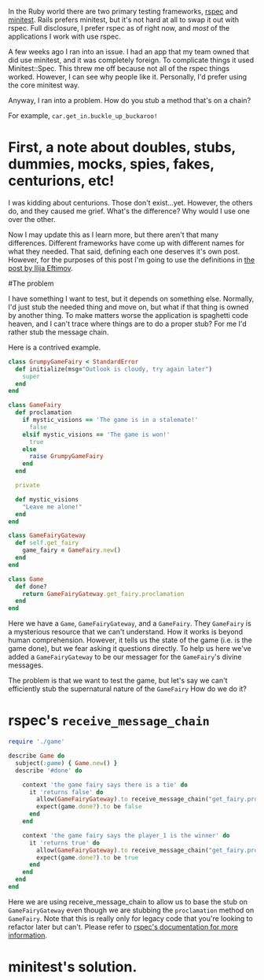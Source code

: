 In the Ruby world there are two primary testing frameworks, [rspec](https://relishapp.com/rspec) and [minitest](http://docs.seattlerb.org/minitest/). Rails prefers minitest, but it's not hard at all to swap it out with rspec. Full disclosure, I prefer rspec as of right now, and _most_ of the applications I work with use rspec.

A few weeks ago I ran into an issue. I had an app that my team owned that did use minitest, and it was completely foreign. To complicate things it used Minitest::Spec. This threw me off because not all of the rspec things worked. However, I can see why people like it. Personally, I'd prefer using the core minitest way.

Anyway, I ran into a problem. How do you stub a method that's on a chain?

For example, `car.get_in.buckle_up_buckaroo!`

# First, a note about doubles, stubs, dummies, mocks, spies, fakes, centurions, etc!

I was kidding about centurions. Those don't exist...yet. However, the others do, and they caused me grief. What's the difference? Why would I use one over the other.

Now I may update this as I learn more, but there aren't that many differences. Different frameworks have come up with different names for what they needed. That said, defining each one deserves it's own post. However, for the purposes of this post I'm going to use the definitions in [the post by Ilija Eftimov](https://ieftimov.com/post/test-doubles-theory-minitest-rspec/).

#The problem

I have something I want to test, but it depends on something else. Normally, I'd just stub the needed thing and move on, but what if that thing is owned by another thing. To make matters worse the application is spaghetti code heaven, and I can't trace where things are to do a proper stub? For me I'd rather stub the message chain.

Here is a contrived example.

```ruby
class GrumpyGameFairy < StandardError
  def initialize(msg="Outlook is cloudy, try again later")
    super
  end
end

class GameFairy
  def proclamation
    if mystic_visions == 'The game is in a stalemate!'
      false
    elsif mystic_visions == 'The game is won!'
      true
    else
      raise GrumpyGameFairy
    end
  end

  private

  def mystic_visions
    "Leave me alone!"
  end
end

class GameFairyGateway
  def self.get_fairy
    game_fairy = GameFairy.new()
  end
end

class Game
  def done?
    return GameFairyGateway.get_fairy.proclamation
  end
end
```

Here we have a `Game`, `GameFairyGateway`, and a `GameFairy`. They `GameFairy` is a mysterious resource that we can't understand. How it works is beyond human comprehension. However, it tells us the state of the game (i.e. is the game done), but we fear asking it questions directly. To help us here we've added a `GameFairyGateway` to be our messager for the `GameFairy`'s divine messages.

The problem is that we want to test the game, but let's say we can't efficiently stub the supernatural nature of the `GameFairy` How do we do it? 

# rspec's `receive_message_chain`

```ruby
require './game'

describe Game do
  subject(:game) { Game.new() }
  describe '#done' do

    context 'the game fairy says there is a tie' do
      it 'returns false' do
        allow(GameFairyGateway).to receive_message_chain("get_fairy.proclamation") { false }
        expect(game.done?).to be false 
      end
    end

    context 'the game fairy says the player_1 is the winner' do
      it 'returns true' do
        allow(GameFairyGateway).to receive_message_chain("get_fairy.proclamation") { true }
        expect(game.done?).to be true 
      end
    end
  end
end
```

Here we are using receive_message_chain to allow us to base the stub on `GameFairyGateway` even though we are stubbing the `proclamation` method on `GameFairy`. Note that this is really only for legacy code that you're looking to refactor later but can't. Please refer to [rspec's documentation for more information](https://relishapp.com/rspec/rspec-mocks/docs/working-with-legacy-code/message-chains).

# minitest's solution.
